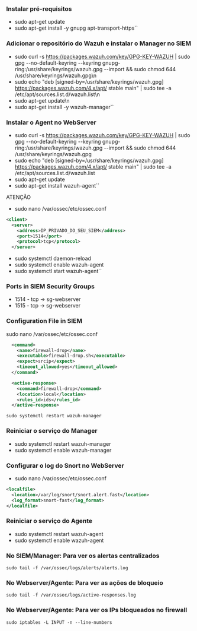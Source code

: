 ### Instalar pré-requisitos

- sudo apt-get update
- sudo apt-get install -y gnupg apt-transport-https``

### Adicionar o repositório do Wazuh e instalar o Manager no SIEM

- sudo curl -s https://packages.wazuh.com/key/GPG-KEY-WAZUH | sudo gpg --no-default-keyring --keyring gnupg-ring:/usr/share/keyrings/wazuh.gpg --import && sudo chmod 644 /usr/share/keyrings/wazuh.gpg\n
- sudo echo "deb [signed-by=/usr/share/keyrings/wazuh.gpg] https://packages.wazuh.com/4.x/apt/ stable main" | sudo tee -a /etc/apt/sources.list.d/wazuh.list\n
- sudo apt-get update\n
- sudo apt-get install -y wazuh-manager``

### Instalar o Agent no WebServer

- sudo curl -s https://packages.wazuh.com/key/GPG-KEY-WAZUH | sudo gpg --no-default-keyring --keyring gnupg-ring:/usr/share/keyrings/wazuh.gpg --import && sudo chmod 644 /usr/share/keyrings/wazuh.gpg
- sudo echo "deb [signed-by=/usr/share/keyrings/wazuh.gpg] https://packages.wazuh.com/4.x/apt/ stable main" | sudo tee -a /etc/apt/sources.list.d/wazuh.list
- sudo apt-get update
- sudo apt-get install wazuh-agent``

ATENÇÃO
- sudo nano /var/ossec/etc/ossec.conf

```xml
<client>
  <server>
    <address>IP_PRIVADO_DO_SEU_SIEM</address>
    <port>1514</port>
    <protocol>tcp</protocol>
  </server>
  ```

- sudo systemctl daemon-reload
- sudo systemctl enable wazuh-agent
- sudo systemctl start wazuh-agent``

### Ports in SIEM Security Groups

- 1514 - tcp -> sg-webserver
- 1515 - tcp -> sg-webserver

### Configuration File in SIEM
sudo nano /var/ossec/etc/ossec.conf

```xml
  <command>
    <name>firewall-drop</name>
    <executable>firewall-drop.sh</executable>
    <expect>srcip</expect>
    <timeout_allowed>yes</timeout_allowed>
  </command>

  <active-response>
    <command>firewall-drop</command>
    <location>local</location>
    <rules_id>ids</rules_id>
  </active-response>
```

``sudo systemctl restart wazuh-manager``


### Reiniciar o serviço do Manager
- sudo systemctl restart wazuh-manager
- sudo systemctl enable wazuh-manager


### Configurar o log do Snort no WebServer

- sudo nano /var/ossec/etc/ossec.conf

```xml
<localfile>
  <location>/var/log/snort/snort.alert.fast</location>
  <log_format>snort-fast</log_format>
</localfile>
```


### Reiniciar o serviço do Agente

- sudo systemctl restart wazuh-agent
- sudo systemctl enable wazuh-agent


### No SIEM/Manager: Para ver os alertas centralizados

``sudo tail -f /var/ossec/logs/alerts/alerts.log``
  
### No Webserver/Agente: Para ver as ações de bloqueio

``sudo tail -f /var/ossec/logs/active-responses.log``

### No Webserver/Agente: Para ver os IPs bloqueados no firewall

``sudo iptables -L INPUT -n --line-numbers``
